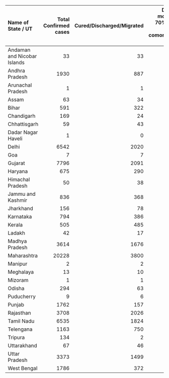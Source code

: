 | Name of State / UT          |   Total Confirmed cases |   Cured/Discharged/Migrated |   Deaths ( more than 70% cases due to comorbidities ) |
|:----------------------------|------------------------:|----------------------------:|------------------------------------------------------:|
| Andaman and Nicobar Islands |                      33 |                          33 |                                                     0 |
| Andhra Pradesh              |                    1930 |                         887 |                                                    44 |
| Arunachal Pradesh           |                       1 |                           1 |                                                     0 |
| Assam                       |                      63 |                          34 |                                                     2 |
| Bihar                       |                     591 |                         322 |                                                     5 |
| Chandigarh                  |                     169 |                          24 |                                                     2 |
| Chhattisgarh                |                      59 |                          43 |                                                     0 |
| Dadar Nagar Haveli          |                       1 |                           0 |                                                     0 |
| Delhi                       |                    6542 |                        2020 |                                                    73 |
| Goa                         |                       7 |                           7 |                                                     0 |
| Gujarat                     |                    7796 |                        2091 |                                                   472 |
| Haryana                     |                     675 |                         290 |                                                     9 |
| Himachal Pradesh            |                      50 |                          38 |                                                     2 |
| Jammu and Kashmir           |                     836 |                         368 |                                                     9 |
| Jharkhand                   |                     156 |                          78 |                                                     3 |
| Karnataka                   |                     794 |                         386 |                                                    30 |
| Kerala                      |                     505 |                         485 |                                                     4 |
| Ladakh                      |                      42 |                          17 |                                                     0 |
| Madhya Pradesh              |                    3614 |                        1676 |                                                   215 |
| Maharashtra                 |                   20228 |                        3800 |                                                   779 |
| Manipur                     |                       2 |                           2 |                                                     0 |
| Meghalaya                   |                      13 |                          10 |                                                     1 |
| Mizoram                     |                       1 |                           1 |                                                     0 |
| Odisha                      |                     294 |                          63 |                                                     2 |
| Puducherry                  |                       9 |                           6 |                                                     0 |
| Punjab                      |                    1762 |                         157 |                                                    31 |
| Rajasthan                   |                    3708 |                        2026 |                                                   106 |
| Tamil Nadu                  |                    6535 |                        1824 |                                                    44 |
| Telengana                   |                    1163 |                         750 |                                                    30 |
| Tripura                     |                     134 |                           2 |                                                     0 |
| Uttarakhand                 |                      67 |                          46 |                                                     1 |
| Uttar Pradesh               |                    3373 |                        1499 |                                                    74 |
| West Bengal                 |                    1786 |                         372 |                                                   171 |